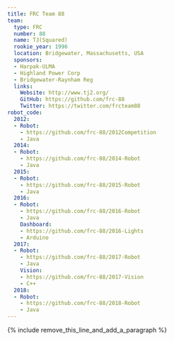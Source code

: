 ```yaml
---
title: FRC Team 88
team:
  type: FRC
  number: 88
  name: TJ(Squared)
  rookie_year: 1996
  location: Bridgewater, Massachusetts, USA
  sponsors:
  - Harpak-ULMA
  - Highland Power Corp
  - Bridgewater-Raynham Reg
  links:
    Website: http://www.tj2.org/
    GitHub: https://github.com/frc-88
    Twitter: https://twitter.com/frcteam88
robot_code:
  2012:
  - Robot:
    - https://github.com/frc-88/2012Competition
    - Java
  2014:
  - Robot:
    - https://github.com/frc-88/2014-Robot
    - Java
  2015:
  - Robot:
    - https://github.com/frc-88/2015-Robot
    - Java
  2016:
  - Robot:
    - https://github.com/frc-88/2016-Robot
    - Java
    Dashboard:
    - https://github.com/frc-88/2016-Lights
    - Arduino
  2017:
  - Robot:
    - https://github.com/frc-88/2017-Robot
    - Java
    Vision:
    - https://github.com/frc-88/2017-Vision
    - C++
  2018:
  - Robot:
    - https://github.com/frc-88/2018-Robot
    - Java
---
```


{% include remove_this_line_and_add_a_paragraph %}